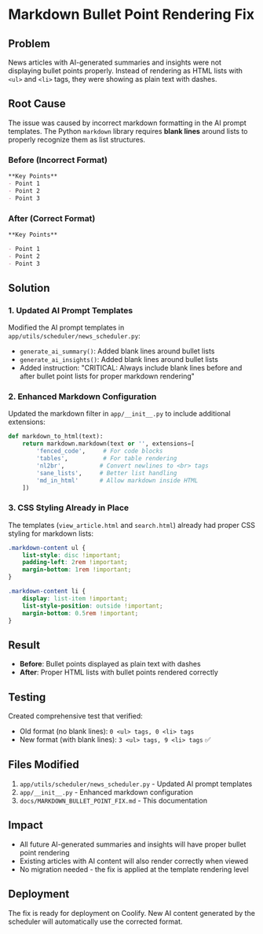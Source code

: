 # Markdown Bullet Point Rendering Fix

## Problem
News articles with AI-generated summaries and insights were not displaying bullet points properly. Instead of rendering as HTML lists with `<ul>` and `<li>` tags, they were showing as plain text with dashes.

## Root Cause
The issue was caused by incorrect markdown formatting in the AI prompt templates. The Python `markdown` library requires **blank lines** around lists to properly recognize them as list structures.

### Before (Incorrect Format)
```markdown
**Key Points**
- Point 1
- Point 2
- Point 3
```

### After (Correct Format)
```markdown
**Key Points**

- Point 1
- Point 2
- Point 3
```

## Solution

### 1. Updated AI Prompt Templates
Modified the AI prompt templates in `app/utils/scheduler/news_scheduler.py`:

- `generate_ai_summary()`: Added blank lines around bullet lists
- `generate_ai_insights()`: Added blank lines around bullet lists
- Added instruction: "CRITICAL: Always include blank lines before and after bullet point lists for proper markdown rendering"

### 2. Enhanced Markdown Configuration
Updated the markdown filter in `app/__init__.py` to include additional extensions:

```python
def markdown_to_html(text):
    return markdown.markdown(text or '', extensions=[
        'fenced_code',     # For code blocks
        'tables',          # For table rendering
        'nl2br',          # Convert newlines to <br> tags
        'sane_lists',     # Better list handling
        'md_in_html'      # Allow markdown inside HTML
    ])
```

### 3. CSS Styling Already in Place
The templates (`view_article.html` and `search.html`) already had proper CSS styling for markdown lists:

```css
.markdown-content ul {
    list-style: disc !important;
    padding-left: 2rem !important;
    margin-bottom: 1rem !important;
}

.markdown-content li {
    display: list-item !important;
    list-style-position: outside !important;
    margin-bottom: 0.5rem !important;
}
```

## Result
- **Before**: Bullet points displayed as plain text with dashes
- **After**: Proper HTML lists with bullet points rendered correctly

## Testing
Created comprehensive test that verified:
- Old format (no blank lines): `0 <ul> tags, 0 <li> tags` 
- New format (with blank lines): `3 <ul> tags, 9 <li> tags` ✅

## Files Modified
1. `app/utils/scheduler/news_scheduler.py` - Updated AI prompt templates
2. `app/__init__.py` - Enhanced markdown configuration
3. `docs/MARKDOWN_BULLET_POINT_FIX.md` - This documentation

## Impact
- All future AI-generated summaries and insights will have proper bullet point rendering
- Existing articles with AI content will also render correctly when viewed
- No migration needed - the fix is applied at the template rendering level

## Deployment
The fix is ready for deployment on Coolify. New AI content generated by the scheduler will automatically use the corrected format. 